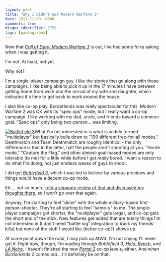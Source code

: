```yaml
---
layout: post
title: "Why I Didn't Get Modern Warfare 3"
date: 2011-11-09 -0800
comments: true
disqus_identifier: 1750
tags: [gaming,xbox]
---
```

Now that [*Call of Duty: Modern Warfare
3*](http://www.amazon.com/dp/B00503E8S2?tag=mhsvortex) is out, I've had
some folks asking when I was getting it.

I'm not. At least, not yet.

Why not?

I'm a single-player campaign guy. I like the stories that go along with
those campaigns. I like being able to pick it up in the 17 minutes I
have between getting home from work and the arrival of my wife and
daughter, which indicates it's time to get back to work around the
house.

I also like co-op play. Borderlands was really spectacular for this.
Modern Warfare 2 was OK with its "spec ops" mode, but I really want a
co-op campaign. I like working with my dad, uncle, and friends toward a
common goal. "Spec ops" only being two-person... was limiting.

[![Battlefield
3](http://ecx.images-amazon.com/images/I/51oGrxXWEuL._AA300_.jpg)](http://www.amazon.com/dp/B003O6G5TW?tag=mhsvortex)What
I'm not interested in is what is widely termed "multiplayer" but
basically boils down to "100 different free-for-all modes." Deathmatch
and Team Deathmatch are roughly identical - the only difference is that
in the latter, half the people aren't shooting at you. "Horde mode,"
"Capture the Flag," and other almost-goal-based modes are only tolerable
(to me) for a little while before I get *really bored*. I want a reason
to do what I'm doing, not just endless waves of guys to shoot.

I did get [*Battlefield
3*](http://www.amazon.com/dp/B003O6G5TW?tag=mhsvortex), which I was led
to believe by various previews and things would have a decent co-op
mode.

Eh.... not so much. [I did a separate review of that and discussed my
thoughts there](/archive/2011/10/31/battlefield-3.aspx), so I won't go
over that again.

Anyway, I'm starting to feel "done" with the whole military-based
first-person-shooter. They're all starting to feel "same-y" to me. The
single-player campaigns get shorter, the "multiplayer" gets larger, and
co-op gets the short end of the stick. New features get added that are
totally things I'm not interested in (I don't need "battle log"
integration to track my friends' kills) but none of the stuff I would
like (better co-op?) shows up.

At some point down the road, I may pick up *MW3*. I'm not saying I'll
never get it. Right now, though, I'm wading through *Battlefield 3*,
*[Halo: Reach](http://www.amazon.com/dp/B002BSA20M?tag=mhsvortex)*, and
*[LA Noire](http://www.amazon.com/dp/B002I0HBZW?tag=mhsvortex)*. I
haven't finished the new [*Portal
2*](http://www.amazon.com/dp/B002I0J9M0?tag=mhsvortex) co-op levels,
either. And when *Borderlands 2* comes out... I'll definitely be on
that.

